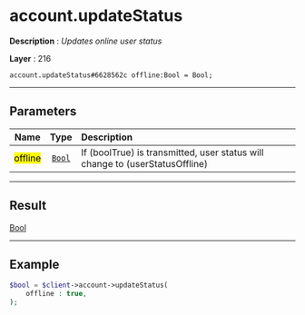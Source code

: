# account.updateStatus

**Description** : *Updates online user status*

**Layer** : 216

```tl
account.updateStatus#6628562c offline:Bool = Bool;
```

---

## Parameters

| Name | Type | Description |
| :---: | :---: | :--- |
| <mark>offline</mark> | [`Bool`](type/Bool) | If (boolTrue) is transmitted, user status will change to (userStatusOffline) |

---

## Result

[Bool](type/Bool)

---

## Example

```php
$bool = $client->account->updateStatus(
	offline : true,
);
```